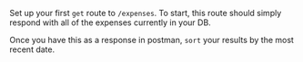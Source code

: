 
Set up your first `get` route to `/expenses`. To start, this route should simply respond with all of the expenses currently in your DB.

  

Once you have this as a response in postman, `sort` your results by the most recent date.
